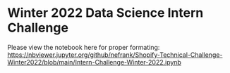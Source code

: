 # Winter 2022 Data Science Intern Challenge

Please view the notebook here for proper formating: https://nbviewer.jupyter.org/github/nefrank/Shopify-Technical-Challenge-Winter2022/blob/main/Intern-Challenge-Winter-2022.ipynb
